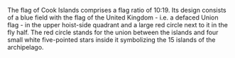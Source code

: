 The flag of Cook Islands comprises a flag ratio of 10:19. Its design consists of a blue field with the flag of the United Kingdom - i.e. a defaced Union flag - in the upper hoist-side quadrant and a large red circle next to it in the fly half. The red circle stands for the union between the islands and four small white five-pointed stars inside it symbolizing the 15 islands of the archipelago.